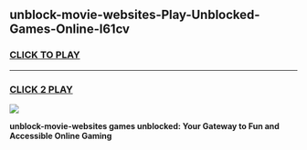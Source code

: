 
## unblock-movie-websites-Play-Unblocked-Games-Online-l61cv
<h3>
<a href="https://premium76.site?title=unblock-movie-websites&ref=25A">CLICK TO PLAY</a></h3>
<hr>

<h3>
<a href="https://premium76.site?title=unblock-movie-websites&ref=25A">CLICK 2 PLAY</a>
  
</h3>

<a href="https://premium76.site?title=unblock-movie-websites&ref=25A"><img src="https://clearcache.store/games.png"></a>


**unblock-movie-websites games unblocked: Your Gateway to Fun and Accessible Online Gaming**
